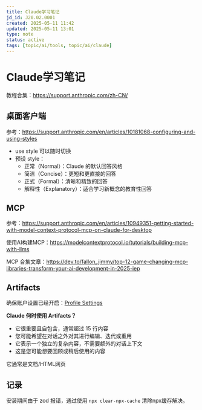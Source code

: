 ```yaml
---
title: Claude学习笔记
jd_id: J20.02.0001
created: 2025-05-11 11:42
updated: 2025-05-11 13:01
type: note
status: active
tags: [topic/ai/tools, topic/ai/claude]
---
```


# Claude学习笔记

教程合集：https://support.anthropic.com/zh-CN/

## 桌面客户端

参考：https://support.anthropic.com/en/articles/10181068-configuring-and-using-styles

- use style 可以随时切换
- 预设 style：
    - 正常（Normal）：Claude 的默认回答风格
    - 简洁（Concise）：更短和更直接的回答
    - 正式（Formal）：清晰和精致的回答
    - 解释性（Explanatory）：适合学习新概念的教育性回答

## MCP

参考：https://support.anthropic.com/en/articles/10949351-getting-started-with-model-context-protocol-mcp-on-claude-for-desktop

使用AI构建MCP：https://modelcontextprotocol.io/tutorials/building-mcp-with-llms

MCP 合集文章：https://dev.to/fallon_jimmy/top-12-game-changing-mcp-libraries-transform-your-ai-development-in-2025-iep

## **Artifacts**

确保账户设置已经开启：[Profile Settings](https://claude.ai/settings/profile)

**Claude 何时使用 Artifacts？**

- 它很重要且自包含，通常超过 15 行内容
- 您可能希望在对话之外对其进行编辑、迭代或重用
- 它表示一个独立的复杂内容，不需要额外的对话上下文
- 这是您可能想要回顾或稍后使用的内容

它通常是文档/HTML网页

## 记录

安装期间由于 zod 报错，通过使用 `npx clear-npx-cache` 清除npx缓存解决。 